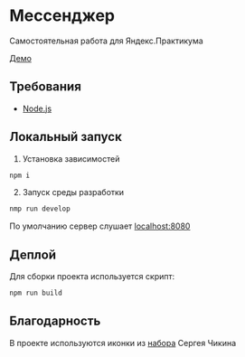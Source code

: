 # Мессенджер
Самостоятельная работа для Яндекс.Практикума

[Демо](https://yp-messenger.herokuapp.com)

## Требования
* [Node.js](https://nodejs.org)

## Локальный запуск
1. Установка зависимостей
```bash
npm i
```
2. Запуск среды разработки
```bash
nmp run develop
```
По умолчанию сервер слушает [localhost:8080](http://localhost:8080)

## Деплой
Для сборки проекта используется скрипт:
```bash
npm run build
```

## Благодарность
В проекте используются иконки из [набора](http://sergeychikin.ru/365/) Сергея Чикина